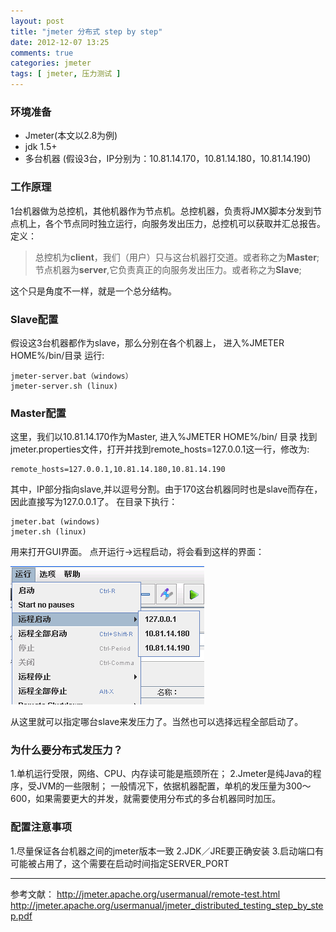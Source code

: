 ```yaml
---
layout: post
title: "jmeter 分布式 step by step"
date: 2012-12-07 13:25
comments: true
categories: jmeter
tags: [ jmeter, 压力测试 ]
---
```

### 环境准备

* Jmeter(本文以2.8为例)
* jdk 1.5+
* 多台机器
(假设3台，IP分别为：10.81.14.170，10.81.14.180，10.81.14.190)

### 工作原理
1台机器做为总控机，其他机器作为节点机。总控机器，负责将JMX脚本分发到节点机上，各个节点同时独立运行，向服务发出压力，总控机可以获取并汇总报告。
定义：
>总控机为**client**，我们（用户）只与这台机器打交道。或者称之为**Master**;
节点机器为**server**,它负责真正的向服务发出压力。或者称之为**Slave**;

<!--more-->
这个只是角度不一样，就是一个总分结构。
### Slave配置
假设这3台机器都作为slave，那么分别在各个机器上，
进入%JMETER HOME%/bin/目录
运行:
```shell
jmeter-server.bat（windows）
jmeter-server.sh (linux)
```
### Master配置
这里，我们以10.81.14.170作为Master,
进入%JMETER HOME%/bin/ 目录
找到jmeter.properties文件，打开并找到remote_hosts=127.0.0.1这一行，修改为:
```properties
remote_hosts=127.0.0.1,10.81.14.180,10.81.14.190
```
其中，IP部分指向slave,并以逗号分割。由于170这台机器同时也是slave而存在，因此直接写为127.0.0.1了。
在目录下执行：
```shell
jmeter.bat (windows)
jmeter.sh (linux)
```
用来打开GUI界面。
点开运行->远程启动，将会看到这样的界面：

![Jmeter远程启动](/images/blog/jmeter-remote.png)

从这里就可以指定哪台slave来发压力了。当然也可以选择远程全部启动了。

### 为什么要分布式发压力？
1.单机运行受限，网络、CPU、内存读可能是瓶颈所在；
2.Jmeter是纯Java的程序，受JVM的一些限制；
一般情况下，依据机器配置，单机的发压量为300～600，如果需要更大的并发，就需要使用分布式的多台机器同时加压。

### 配置注意事项
1.尽量保证各台机器之间的jmeter版本一致
2.JDK／JRE要正确安装
3.启动端口有可能被占用了，这个需要在启动时间指定SERVER_PORT

---
参考文献：
<http://jmeter.apache.org/usermanual/remote-test.html>
<http://jmeter.apache.org/usermanual/jmeter_distributed_testing_step_by_step.pdf>